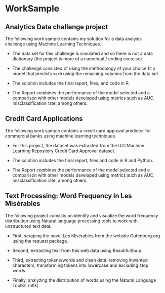 # WorkSample

## Analytics Data challenge project


The following work sample contains my solution for a data analysis challenge using Machine Learning Techniques.

* The data set for this challenge is simulated and so there is not a data dictionary (the project is more of a numerical / coding exercise).

* The challenge consisted of using the methodology of your choice fit a model that predicts `var0` using the remaining columns from the data set.

* The solution includes the final report, files, and code in R.

* The Report combines the performance of the model selected and a comparison with other models developed using metrics such as AUC, misclassification rate, among others.


## Credit Card Applications


The following work sample contains a credit card approval predictor for commercial banks using machine learning techniques.  

* For this project, the dataset was extracted from the UCI Machine Learning Repository Credit Card Approval dataset.

* The solution includes the final report, files and code in R and Python.

* The Report combines the performance of the model selected and a comparison with other models developed using metrics such as AUC, misclassification rate, among others.



## Text Processing: Word Frequency in Les Misérables

The following project consists on identify and visualize the word frequency distribution using Natural language processing tools to work with unstructured text data.

* First, scraping the novel Les Misérables from the website Gutenberg.org using the request package.

* Second, extracting text from this web data using BeautifulSoup.

* Third, extracting tokens/words and clean data: removing inwanted characters, transforming tokens into lowercase and excluding stop words.

* Finally, analyzing the distribution of words using the Natural Language ToolKit (nltk).
